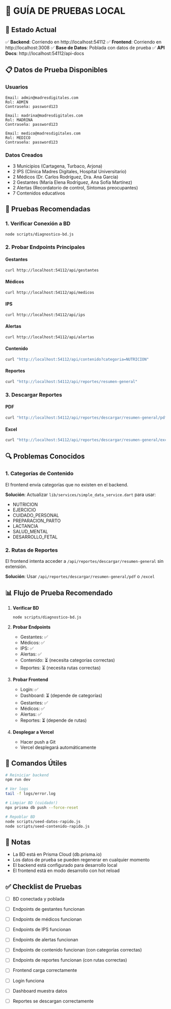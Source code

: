 # 🧪 GUÍA DE PRUEBAS LOCAL

## 🚀 Estado Actual

✅ **Backend**: Corriendo en http://localhost:54112
✅ **Frontend**: Corriendo en http://localhost:3008
✅ **Base de Datos**: Poblada con datos de prueba
✅ **API Docs**: http://localhost:54112/api-docs

## 📋 Datos de Prueba Disponibles

### Usuarios
```
Email: admin@madresdigitales.com
Rol: ADMIN
Contraseña: password123

Email: madrina@madresdigitales.com
Rol: MADRINA
Contraseña: password123

Email: medico@madresdigitales.com
Rol: MEDICO
Contraseña: password123
```

### Datos Creados
- 3 Municipios (Cartagena, Turbaco, Arjona)
- 2 IPS (Clínica Madres Digitales, Hospital Universitario)
- 2 Médicos (Dr. Carlos Rodríguez, Dra. Ana García)
- 2 Gestantes (María Elena Rodríguez, Ana Sofía Martínez)
- 2 Alertas (Recordatorio de control, Síntomas preocupantes)
- 7 Contenidos educativos

## 🧪 Pruebas Recomendadas

### 1. Verificar Conexión a BD
```bash
node scripts/diagnostico-bd.js
```

### 2. Probar Endpoints Principales

#### Gestantes
```bash
curl http://localhost:54112/api/gestantes
```

#### Médicos
```bash
curl http://localhost:54112/api/medicos
```

#### IPS
```bash
curl http://localhost:54112/api/ips
```

#### Alertas
```bash
curl http://localhost:54112/api/alertas
```

#### Contenido
```bash
curl "http://localhost:54112/api/contenido?categoria=NUTRICION"
```

#### Reportes
```bash
curl "http://localhost:54112/api/reportes/resumen-general"
```

### 3. Descargar Reportes

#### PDF
```bash
curl "http://localhost:54112/api/reportes/descargar/resumen-general/pdf" -o resumen.pdf
```

#### Excel
```bash
curl "http://localhost:54112/api/reportes/descargar/resumen-general/excel" -o resumen.xlsx
```

## 🔍 Problemas Conocidos

### 1. Categorías de Contenido
El frontend envía categorías que no existen en el backend.

**Solución**: Actualizar `lib/services/simple_data_service.dart` para usar:
- NUTRICION
- EJERCICIO
- CUIDADO_PERSONAL
- PREPARACION_PARTO
- LACTANCIA
- SALUD_MENTAL
- DESARROLLO_FETAL

### 2. Rutas de Reportes
El frontend intenta acceder a `/api/reportes/descargar/resumen-general` sin extensión.

**Solución**: Usar `/api/reportes/descargar/resumen-general/pdf` o `/excel`

## 📊 Flujo de Prueba Recomendado

1. **Verificar BD**
   ```bash
   node scripts/diagnostico-bd.js
   ```

2. **Probar Endpoints**
   - Gestantes: ✅
   - Médicos: ✅
   - IPS: ✅
   - Alertas: ✅
   - Contenido: ⏳ (necesita categorías correctas)
   - Reportes: ⏳ (necesita rutas correctas)

3. **Probar Frontend**
   - Login: ✅
   - Dashboard: ⏳ (depende de categorías)
   - Gestantes: ✅
   - Médicos: ✅
   - Alertas: ✅
   - Reportes: ⏳ (depende de rutas)

4. **Desplegar a Vercel**
   - Hacer push a Git
   - Vercel desplegará automáticamente

## 🔧 Comandos Útiles

```bash
# Reiniciar backend
npm run dev

# Ver logs
tail -f logs/error.log

# Limpiar BD (cuidado!)
npx prisma db push --force-reset

# Repoblar BD
node scripts/seed-datos-rapido.js
node scripts/seed-contenido-rapido.js
```

## 📝 Notas

- La BD está en Prisma Cloud (db.prisma.io)
- Los datos de prueba se pueden regenerar en cualquier momento
- El backend está configurado para desarrollo local
- El frontend está en modo desarrollo con hot reload

## ✅ Checklist de Pruebas

- [ ] BD conectada y poblada
- [ ] Endpoints de gestantes funcionan
- [ ] Endpoints de médicos funcionan
- [ ] Endpoints de IPS funcionan
- [ ] Endpoints de alertas funcionan
- [ ] Endpoints de contenido funcionan (con categorías correctas)
- [ ] Endpoints de reportes funcionan (con rutas correctas)
- [ ] Frontend carga correctamente
- [ ] Login funciona
- [ ] Dashboard muestra datos
- [ ] Reportes se descargan correctamente

